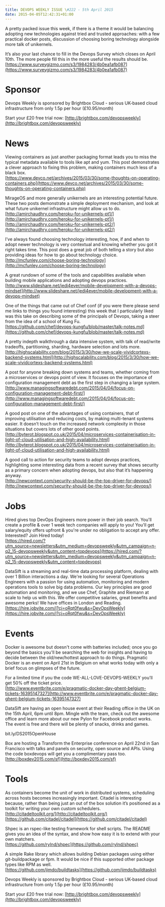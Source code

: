 ```yaml
---
title: DEVOPS WEEKLY ISSUE \#222 - 5th April 2015 
date: 2015-04-05T12:42:31+01:00
---
```


A pretty packed issue this week, if there is a theme it would be balancing adopting new technologies against tried and trusted approaches: with a few practical docker posts, discussion of choosing boring technology alongside more talk of unikernels.

It’s also your last chance to fill in the Devops Survey which closes on April 10th. The more people fill this in the more useful the results should be. [https://www.surveygizmo.com/s3/1984283/4b0ea1afb087](https://www.surveygizmo.com/s3/1984283/4b0ea1afb087)


Sponsor
======

Devops Weekly is sponsored by Brightbox Cloud - serious UK-based cloud infrastructure from only 1.5p per hour (£10.95/month)

Start your £20 free trial now: [http://brightbox.com/devopsweekly](http://brightbox.com/devopsweekly)


News
====

Viewing containers as just another packaging format leads you to miss the typical metadata available to tools like apt and yum. This post demonstrates a clever approach to fixing this problem, making containers much less of a black box.
<br>[https://www.devco.net/archives/2015/03/30/some-thoughts-on-operating-containers.php](https://www.devco.net/archives/2015/03/30/some-thoughts-on-operating-containers.php)


MirageOS and more generally unikernels are an interesting potential future. These two posts demonstrate a simple deployment mechanism, and look at what future unikernel infrastructure might allow us to do.
<br>[http://amirchaudhry.com/heroku-for-unikernels-pt1/](http://amirchaudhry.com/heroku-for-unikernels-pt1/)
<br>[http://amirchaudhry.com/heroku-for-unikernels-pt2/](http://amirchaudhry.com/heroku-for-unikernels-pt2/)


I’ve always found choosing technology interesting, how, if and when to adopt newer technology is very contextual and knowing whether you got it right takes time. This post does a great job of both telling a story but also providing ideas for how to go about technology choice.
<br>[http://mcfunley.com/choose-boring-technology](http://mcfunley.com/choose-boring-technology)


A great rundown of some of the tools and capabilities available when building mobile applications and adopting devops practices.
<br>[http://www.slideshare.net/jedi4ever/mobile-development-with-a-devops-mindset](http://www.slideshare.net/jedi4ever/mobile-development-with-a-devops-mindset)


One of the things that came out of Chef conf (if you were there please send me links to things you found interesting) this week that I particularly liked was this take on describing some of the principals of Devops, taking a steer from the idea of a school of Kung Fu.
<br>[https://github.com/chef/devops-kungfu/blob/master/talk-notes.md](https://github.com/chef/devops-kungfu/blob/master/talk-notes.md)


A pretty indepth walkthrough a data intensive system, with talk of read/write tradeoffs, partitioning, sharding, hardware selection and lots more.
<br>[http://highscalability.com/blog/2015/3/30/how-we-scale-vividcortexs-backend-systems.html](http://highscalability.com/blog/2015/3/30/how-we-scale-vividcortexs-backend-systems.html)


A post for anyone breaking down systems and teams, whether coming from a microservices or devops point of view. It focuses on the importance of configuration management debt as the first step in changing a large system.
<br>[http://www.managingsoftwaredebt.com/2015/04/04/focus-on-configuration-management-debt-first/](http://www.managingsoftwaredebt.com/2015/04/04/focus-on-configuration-management-debt-first/)


A good post on one of the advantages of using containers, that of improving utilisation and reducing costs, by making multi-tenant systems easier. It doesn’t touch on the increased network complexity in those situations but covers lots of other good points.
<br>[http://byterot.blogspot.co.uk/2015/04/microservices-containerisation-in-light-of-cloud-utilisation-and-high-availability.html](http://byterot.blogspot.co.uk/2015/04/microservices-containerisation-in-light-of-cloud-utilisation-and-high-availability.html)


A good call to action for security teams to adopt devops practices, highlighting some interesting data from a recent survey that shows security as a primary concern when adopting devops, but also that it’s happening anyway.
<br>[http://newcontext.com/security-should-be-the-top-driver-for-devops/](http://newcontext.com/security-should-be-the-top-driver-for-devops/)


Jobs
====

Hired gives top DevOps Engineers more power in their job search. You'll create a profile & over 1 week tech companies will apply to you! You'll get salary/equity offers upfront & you're under no obligation to accept any offer. Interested? Join Hired today!
<br>[https://hired.com/?utm_source=newsletters&utm_medium=devopsweekly&utm_campaign=n-q2_15-devopsweekly&utm_content=topdevops](https://hired.com/?utm_source=newsletters&utm_medium=devopsweekly&utm_campaign=n-q2_15-devopsweekly&utm_content=topdevops)


DataSift is a streaming and real-time data processing platform, dealing with over 1 Billion interactions a day. We're looking for several Operations Engineers with a passion for using automation, monitoring and modern operations tools to solve big data problems.  Our key principles are good automation and monitoring, and we use Chef, Graphite and Riemann at scale to help us with this. We offer competitive salaries, great benefits and awesome perks! We have offices in London and Reading.
<br>[https://hire.jobvite.com/j?cj=oRqt0fwu&s=DevOpsWeekly](https://hire.jobvite.com/j?cj=oRqt0fwu&s=DevOpsWeekly)


Events
======

Docker is awesome but doesn't come with batteries included; once you go beyond the basics you'll be searching the web for insights and having to decide between the old/new/hottest approach to do things. Pragmatic Docker is an event on April 21st in Belgium on what works today with only a brief focus on glimpses of the future.

For a limited time if you the code WE-ALL-LOVE-DEVOPS-WEEKLY you’ll get 50% off the ticket price.
<br>[http://www.eventbrite.com/e/pragmatic-docker-day-ghent-belgium-tickets-16395147327](http://www.eventbrite.com/e/pragmatic-docker-day-ghent-belgium-tickets-16395147327)


DataSift are having an open house event at their Reading office in the UK on the 15th April, 6pm until 8pm. Mingle with the team, check out the awesome office and learn more about our new Pylon for Facebook product works. The event is free and there will be plenty of snacks, drinks and games.

bit.ly/DS2015OpenHouse


Box are hosting a Transform the Enterprise conference on April 22nd in San Francisco with talks and panels on security, open source and APIs. Using the code boxdevops will get you a complimentary pass too.
<br>[http://boxdev2015.com/sf](http://boxdev2015.com/sf)


Tools
=====

As containers become the unit of work in distributed systems, scheduling across hosts becomes increasingly important. Citadel is interesting because, rather than being just an out of the box solution it’s positioned as a toolkit for writing your own custom schedulers.
<br>[http://citadeltoolkit.org/](http://citadeltoolkit.org/)
<br>[https://github.com/citadel/citadel](https://github.com/citadel/citadel)


Shpec is an rspec-like testing framework for shell scripts. The README gives you an idea of the syntax, and show how easy it is to extend with your own matchers.
<br>[https://github.com/rylnd/shpec](https://github.com/rylnd/shpec)


A simple Rake library which allows building Debian packages using either git-buildpackage or fpm. It would be nice if this supported other package types like RPM as well.
<br>[https://github.com/jimdo/buildtasks](https://github.com/jimdo/buildtasks)


Devops Weekly is sponsored by Brightbox Cloud - serious UK-based cloud infrastructure from only 1.5p per hour (£10.95/month)

Start your £20 free trial now: [http://brightbox.com/devopsweekly](http://brightbox.com/devopsweekly)



